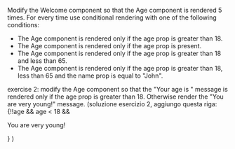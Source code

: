Modify the Welcome component so that the Age component is rendered 5 times. For every time use conditional rendering with one of the following conditions:
- The Age component is rendered only if the age prop is greater than 18.
- The Age component is rendered only if the age prop is present.
- The Age component is rendered only if the age prop is greater than 18 and less than 65.
- The Age component is rendered only if the age prop is greater than 18,
	 less than 65 and the name prop is equal to "John".

exercise 2:
modify the Age component so that the "Your age is " message is rendered only if the age prop is greater than 18. Otherwise render the "You are very young!" message.
(soluzione esercizio 2, aggiungo questa riga: {!!age && age < 18 && <p>You are very young!</p>} )